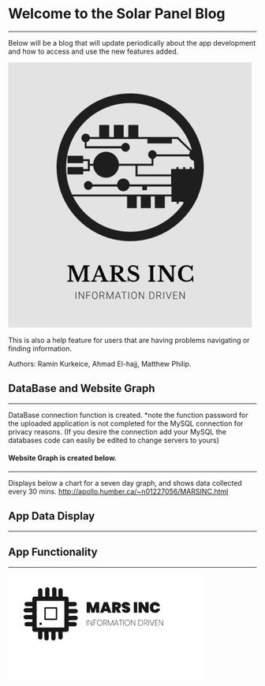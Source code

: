 # Welcome to the Solar Panel Blog
------------------------------------
Below will be a blog that will update periodically about the app development and how to access and use the new features added.

![MARSINCLogo1](/Images/MARSINCLogo1.PNG)

This is also a help feature for users that are having problems navigating or finding information.

Authors: Ramin Kurkeice, Ahmad El-hajj, Matthew Philip.

## DataBase and Website Graph
--------------------------------
DataBase connection function is created. 
*note the function password for the uploaded application is not completed for the MySQL connection for privacy reasons.
(If you desire the connection add your MySQL the databases code can easliy be edited to change servers to yours)

#### Website Graph is created below.
----------------------------------
Displays below a chart for a seven day graph, and shows data collected every 30 mins.
http://apollo.humber.ca/~n01227056/MARSINC.html

## App Data Display
----------------------


## App Functionality
----------------------


![MARSINCLogo2](/Images/mars2.png)
